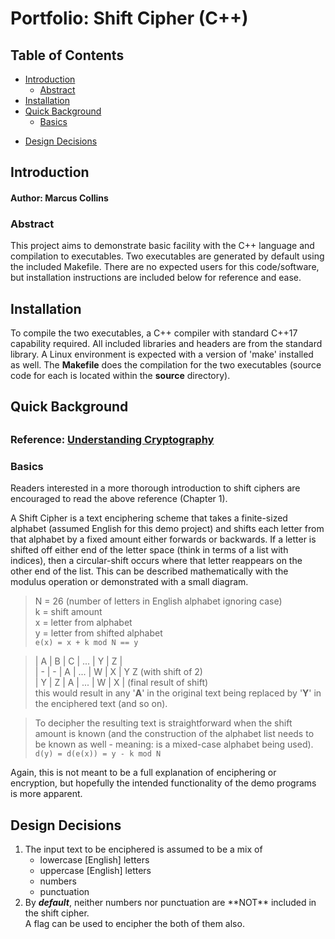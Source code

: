 # Portfolio: Shift Cipher (C++)

## Table of Contents
* [Introduction](#intro)
	- [Abstract](#abstact)
* [Installation](#install)
* [Quick Background](#quick-backgnd)
	* [Basics](#backgnd-basis)
+ [Design Decisions](#design-decisions)
	
<h2 id='intro'>Introduction</h2>
<h4>Author: Marcus Collins</h4>

<h3 id='abstract'>Abstract</h3>
This project aims to demonstrate basic facility with the C++ language and compilation to executables. Two executables are generated by default using the 
included Makefile. 
There are no expected users for this code/software, but installation
instructions are included below for reference and ease.

<h2 id="install">Installation</h2>
To compile the two executables, a C++ compiler with standard C++17 capability
required. All included libraries and headers are from the standard library.
A Linux environment is expected with a version of 'make' installed as well.
The <b>Makefile</b> does the compilation for the two executables (source code 
for each is located within the <b>source</b> directory).

<h2 id="quick-backgnd">Quick Background<h2>
<h3>Reference: <a href="https://www.cryptography-textbook.com/">Understanding Cryptography</a></h3>

<h3 id="backgnd-basics">Basics</h3>
Readers interested in a more thorough introduction to shift ciphers
are encouraged to read the above reference (Chapter 1). 

A Shift Cipher is a text enciphering scheme that takes a finite-sized 
alphabet (assumed English for this demo project) and shifts each 
letter from that alphabet by a fixed amount either forwards or
backwards. If a letter is shifted off either end of the letter space 
(think in terms of a list with indices), then a circular-shift occurs
where that letter reappears on the other end of the list. This can be
described mathematically with the modulus operation or demonstrated 
with a small diagram.
> N = 26 (number of letters in English alphabet ignoring case) <br>
> k = shift amount <br>
> x = letter from alphabet <br>
> y = letter from shifted alphabet <br>
> `e(x) = x + k mod N == y`

> | A | B | C | ... | Y | Z | <br>
> | - | - | A | ... | W | X |  Y  Z  (with shift of 2) <br>
> | Y | Z | A | ... | W | X |  (final result of shift) <br>
> this would result in any '**A**' in the original text being replaced
> by '**Y**' in the enciphered text (and so on).

> To decipher the resulting text is straightforward when the
> shift amount is known (and the construction of the alphabet list 
> needs to be known as well - meaning: is a mixed-case alphabet 
> being used). <br>
> `d(y) = d(e(x)) = y - k mod N`

Again, this is not meant to be a full explanation of enciphering or 
encryption, but hopefully the intended functionality of the demo 
programs is more apparent.

<h2 id="design-decisions">Design Decisions</h2>
<ol>
<li> The input text to be enciphered is assumed to be a mix of
	<ul>
	<li>lowercase [English] letters</li>
	<li>uppercase [English] letters</li>
	<li>numbers</li>
	<li>punctuation</li>
	</ul>
</li>
<li>By <b><i>default</i></b>, neither numbers nor punctuation are **NOT** included in the shift cipher. <br>A flag can be used to encipher the both of them also.</li>
</ol>


